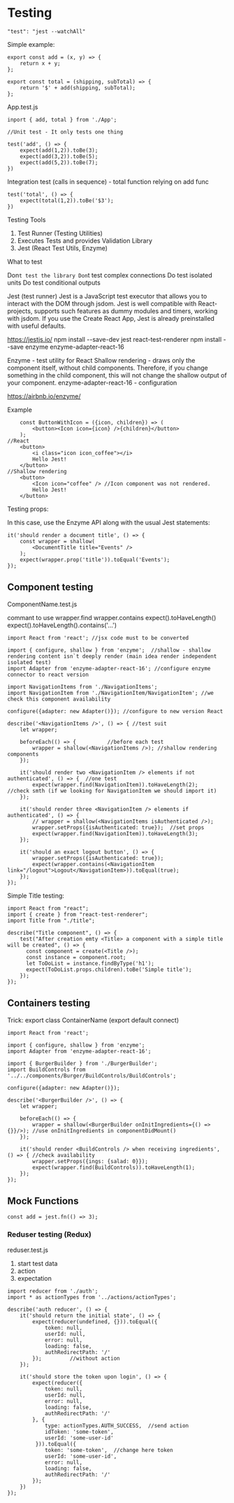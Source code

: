 # Testing 

```
"test": "jest --watchAll"
```

Simple example: 

```
export const add = (x, y) => {
    return x + y;
};

export const total = (shipping, subTotal) => {
    return '$' + add(shipping, subTotal);
};
```

App.test.js 

```
inport { add, total } from './App';

//Unit test - It only tests one thing

test('add', () => {
    expect(add(1,2)).toBe(3);
    expect(add(3,2)).toBe(5);
    expect(add(5,2)).toBe(7);
})
```

Integration test (calls in sequence) - total function relying on add func

```
test('total', () => {
    expect(total(1,2)).toBe('$3');
})
```

Testing Tools

1. Test Runner (Testing Utilities)
2. Executes Tests and provides Validation Library
3. Jest (React Test Utils, Enzyme)

What to test

Don`t test the library
Don`t test complex connections
Do test isolated units
Do test conditional outputs

Jest (test runner)
Jest is a JavaScript test executor that allows you to interact with the DOM through jsdom.
Jest is well compatible with React-projects, supports such features as dummy modules and timers, working with jsdom. 
If you use the Create React App, Jest is already preinstalled with useful defaults.

https://jestjs.io/      npm install --save-dev jest react-test-renderer 
                        npm install --save enzyme enzyme-adapter-react-16

Enzyme - test utility for React
Shallow rendering - draws only the component itself, without child components. 
Therefore, if you change something in the child component, this will not change the shallow output of your component.
enzyme-adapter-react-16 - configuration 

https://airbnb.io/enzyme/ 

Example
```
    const ButtonWithIcon = ({icon, children}) => (
        <button><Icon icon={icon} />{children}</button>
    );
//React 
    <button>
        <i class="icon icon_coffee"></i>
        Hello Jest!
    </button>
//Shallow rendering
    <button>
        <Icon icon="coffee" /> //Icon component was not rendered.
        Hello Jest!
    </button>
```

Testing props:

In this case, use the Enzyme API along with the usual Jest statements:

```
it('should render a document title', () => {
    const wrapper = shallow(
        <DocumentTitle title="Events" />
    );
    expect(wrapper.prop('title')).toEqual('Events');
});
```

## Component testing

ComponentName.test.js 

commant to use 
wrapper.find wrapper.contains
expect().toHaveLength() expect().toHaveLength().contains('...')
```
import React from 'react'; //jsx code must to be converted

import { configure, shallow } from 'enzyme';  //shallow - shallow rendering content isn`t deeply render (main idea render independent isolated test)    
import Adapter from 'enzyme-adapter-react-16'; //configure enzyme connector to react version

import NavigationItems from './NavigationItems';
import NavigationItem from './NavigationItem/NavigationItem'; //we check this component availability

configure({adapter: new Adapter()}); //configure to new version React

describe('<NavigationItems />', () => { //test suit 
    let wrapper;

    beforeEach(() => {          //before each test
        wrapper = shallow(<NavigationItems />); //shallow rendering components
    });

    it('should render two <NavigationItem /> elements if not authenticated', () => {  //one test 
        expect(wrapper.find(NavigationItem)).toHaveLength(2);    //check smth (if we looking for NavigationItem we should import it)
    });

    it('should render three <NavigationItem /> elements if authenticated', () => {
        // wrapper = shallow(<NavigationItems isAuthenticated />);
        wrapper.setProps({isAuthenticated: true});  //set props
        expect(wrapper.find(NavigationItem)).toHaveLength(3);
    });

    it('should an exact logout button', () => {
        wrapper.setProps({isAuthenticated: true});
        expect(wrapper.contains(<NavigationItem link="/logout">Logout</NavigationItem>)).toEqual(true);
    });
});
```

Simple Title testing:

```
import React from "react";
import { create } from "react-test-renderer";
import Title from "./title";

describe("Title component", () => {
    test("After creation emty <Title> a component with a simple title will be created", () => {
      const component = create(<Title />);
      const instance = component.root;
      let ToDoList = instance.findByType('h1');
      expect(ToDoList.props.children).toBe('Simple title');
    });
});
```

## Containers testing 

Trick:
export class ContainerName (export default connect)

```
import React from 'react';

import { configure, shallow } from 'enzyme';
import Adapter from 'enzyme-adapter-react-16';

import { BurgerBuilder } from './BurgerBuilder';
import BuildControls from '../../components/Burger/BuildControls/BuildControls';

configure({adapter: new Adapter()});

describe('<BurgerBuilder />', () => {
    let wrapper;
    
    beforeEach(() => {
        wrapper = shallow(<BurgerBuilder onInitIngredients={() => {}}/>); //use onInitIngredients in componentDidMount()
    });

    it('should render <BuildControls /> when receiving ingredients', () => { //check availability
        wrapper.setProps({ings: {salad: 0}});
        expect(wrapper.find(BuildControls)).toHaveLength(1);
    });
});
```

## Mock Functions

```
const add = jest.fn(() => 3);
```

### Reduser testing (Redux)

reduser.test.js

1. start test data
2. action 
3. expectation

```
import reducer from './auth';
import * as actionTypes from '../actions/actionTypes';

describe('auth reducer', () => {
    it('should return the initial state', () => {
        expect(reducer(undefined, {})).toEqual({
            token: null,
            userId: null,
            error: null,
            loading: false,
            authRedirectPath: '/'
        });         //without action 
    });

    it('should store the token upon login', () => {
        expect(reducer({
            token: null,
            userId: null,
            error: null,
            loading: false,
            authRedirectPath: '/'
        }, { 
            type: actionTypes.AUTH_SUCCESS,  //send action
            idToken: 'some-token',
            userId: 'some-user-id'
         })).toEqual({
            token: 'some-token',  //change here token
            userId: 'some-user-id',
            error: null,
            loading: false,
            authRedirectPath: '/'
        });
    })
});
```


